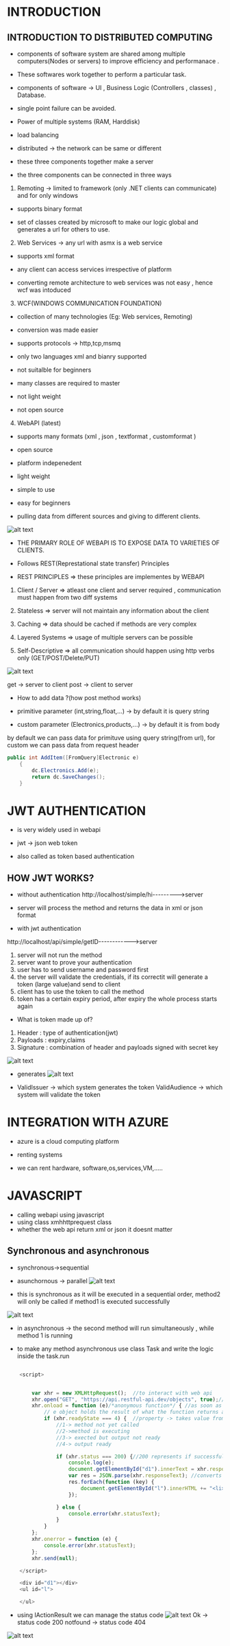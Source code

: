 # INTRODUCTION

## INTRODUCTION TO DISTRIBUTED COMPUTING

- components of software system are shared among multiple computers(Nodes or servers) to improve efficiency and performanace .

- These softwares work together to perform a particular task.

- components of software -> UI , Business Logic (Controllers , classes) , Database. 

- single point failure can be avoided.

- Power of multiple systems (RAM, Harddisk)

- load balancing

- distributed -> the network can be same or different 


-  these three components together make a server

- the three components can be connected in three ways

1. Remoting -> limited to framework (only .NET clients can communicate) and for only windows 
- supports binary format

- set of classes created by microsoft to make our logic global and generates a url for others to use.


2. Web Services -> any url with asmx is a web service

- supports xml format

- any client can access services irrespective of platform

- converting remote architecture to web services was not easy , hence wcf was intoduced

3. WCF(WINDOWS COMMUNICATION FOUNDATION) 

- collection of many technologies (Eg: Web services, Remoting)

- conversion was made easier

- supports protocols -> http,tcp,msmq

- only two languages xml and bianry supported

- not suitalble for beginners

- many classes are required to master

- not light weight

- not open source                            



4. WebAPI (latest)


-  supports many formats (xml , json , textformat , customformat )

- open source

- platform indepenedent

- light weight

- simple to use

- easy for beginners 

- pulling data from different sources and giving to different clients. 

![alt text](image-84.png)

- THE PRIMARY ROLE OF WEBAPI IS TO EXPOSE DATA TO VARIETIES OF CLIENTS.

- Follows REST(Represtational state transfer) Principles 

- REST PRINCIPLES => these principles are implementes by WEBAPI

1. Client / Server => atleast one client and server required , communication must happen from two diff systems

2. Stateless => server will not maintain any information about the client

3. Caching => data should be cached if methods are very complex 

4. Layered Systems => usage of multiple servers can be possible 

5. Self-Descriptive => all communication should happen using http verbs only (GET/POST/Delete/PUT)

![alt text](image-85.png)

get -> server to client
post -> client to server





- How to add data ?(how post method works)

- primitive parameter (int,string,float,...) -> by default it is query string
- custom parameter (Electronics,products,...) -> by default it is from body

by default we can pass data for primituve using query string(from url), for custom we can pass data from request header

```c#
public int AddItem([FromQuery]Electronic e) 
    {
        dc.Electronics.Add(e);
        return dc.SaveChanges();
    }
```



# JWT AUTHENTICATION 

- is very widely used in webapi

- jwt -> json web token

- also called as token based authentication



## HOW JWT WORKS?
- without authentication
http://localhost/simple/hi--------->server

- server will process the method and returns the data in xml or json format 


- with jwt authentication 

http://localhost/api/simple/getID------------>server

1. server will not run the method
2. server want to prove your authentication
3. user has to send username and password first
4. the server will validate the credentials, if its correctit will generate a token (large value)and send to client 
5. client has to use the token to call the method
6. token has a certain expiry period, after expiry the whole process starts again 


- What is token made up of?

1. Header : type of authentication(jwt)
2. Payloads : expiry,claims
3. Signature :  combination of header and payloads signed with secret key 

![alt text](image-86.png)

- generates
![alt text](image-87.png)



- ValidIssuer -> which system generates the token
  ValidAudience -> which system will validate the token



# INTEGRATION WITH AZURE

- azure is a cloud computing platform 

- renting systems 

- we can rent hardware, software,os,services,VM,.....



# JAVASCRIPT

- calling webapi using javascript
- using class xmhhttprequest class
- whether the web api return xml or json it doesnt matter


## Synchronous and asynchronous
- synchronous->sequential 
- asunchornous -> parallel
![alt text](image-89.png)

- this is synchronous as it will be executed in a sequential order, method2 will only be called if method1 is executed successfully 

![alt text](image-91.png)
- in asynchronous -> the second method will run simultaneously , while method 1 is running

-  to make any method asynchronous use class Task and write the logic inside the task.run



```js

    <script>


        var xhr = new XMLHttpRequest();  //to interact with web api
        xhr.open("GET", "https://api.restful-api.dev/objects", true);//open generates a new connection with a method , true -> asynchonousy(parallel) or synchonously(sequential)
        xhr.onload = function (e)/*anonymous function*/ { //as soon as the page is executed the javascript code will be executed using onload
            // e object holds the result of what the function returns and inturn returns to xhr object
            if (xhr.readyState === 4) {  //property -> takes value from 1-4
                //1-> method not yet called
                //2->method is executing
                //3-> exected but output not ready
                //4-> output ready

                if (xhr.status === 200) {//200 represents if successfully executes
                    console.log(e);
                    document.getElementById("d1").innerText = xhr.responseText; //to print the result in browser
                    var res = JSON.parse(xhr.responseText); //converts json to javascript array
                    res.forEach(function (key) {
                        document.getElementById("l").innerHTML += "<li>" + key.name + "</li>";
                    });

                } else {
                    console.error(xhr.statusText);
                }
            }
        };
        xhr.onerror = function (e) {
            console.error(xhr.statusText);
        };
        xhr.send(null);

    </script>

    <div id="d1"></div>
    <ul id="l">

    </ul>
```


- using IActionResult we can manage the status code 
![alt text](image-90.png)
Ok -> status code 200
notfound -> status code 404

![alt text](image-92.png)